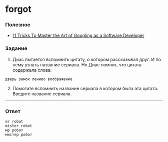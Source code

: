 # forgot

### Полезное

- [11 Tricks To Master the Art of Googling as a Software Developer](https://betterprogramming.pub/11-tricks-to-master-the-art-of-googling-as-a-software-developer-2e00b7568b7d)

### Задание

1. Диас пытается вспомнить цитату, о котором рассказывал друг. И по нему узнать название сериала.
   Но Диас помнит, что цитата содержала слова:

```
дверь замок лениво воображение
```

2. Помогите вспомнить название сериала в котором была эта цитата.
   Введите название сериала.

---

### Ответ

```
mr robot
mister robot
мр робот
мистер робот
```
